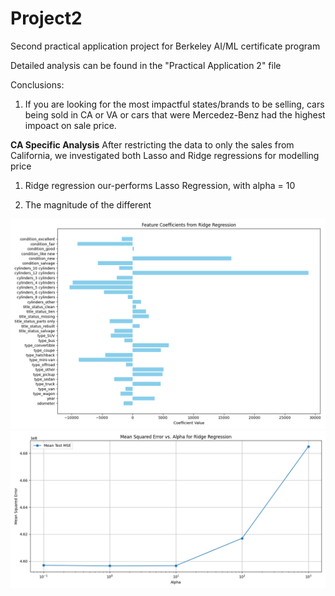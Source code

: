 # Project2
Second practical application project for Berkeley AI/ML certificate program

Detailed analysis can be found in the "Practical Application 2" file

Conclusions:
1) If you are looking for the most impactful states/brands to be selling, cars being sold in CA or VA or cars that were Mercedez-Benz had the highest impoact on sale price. 

**CA Specific Analysis**
After restricting the data to only the sales from California, we investigated both Lasso and Ridge regressions for modelling price
1) Ridge regression our-performs Lasso Regression, with alpha = 10

2) The magnitude of the different

![Conversion Rate Plot](images/feature_coefficients.png)
![Conversion Rate Plot](images/mean_squared_error_vs_alpha.png)


